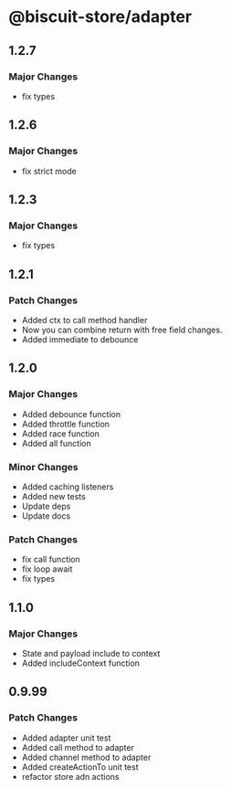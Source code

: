 # @biscuit-store/adapter

## 1.2.7
### Major Changes

- fix types
## 1.2.6
### Major Changes

- fix strict mode
## 1.2.3
### Major Changes

- fix types

## 1.2.1
### Patch Changes
- Added ctx to call method handler
- Now you can combine return with free field changes.
- Added immediate to debounce

## 1.2.0
### Major Changes
- Added debounce function
- Added throttle function
- Added race function
- Added all function

### Minor Changes
- Added caching listeners
- Added new tests
- Update deps
- Update docs
### Patch Changes
- fix call function
- fix loop await
- fix types
## 1.1.0
### Major Changes

- State and payload include to context
- Added includeContext function

## 0.9.99
### Patch Changes

- Added adapter unit test
- Added call method to adapter
- Added channel method to adapter
- Added createActionTo unit test
- refactor store adn actions